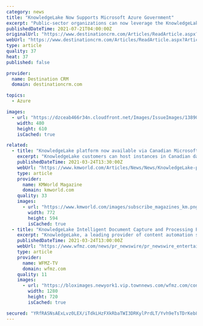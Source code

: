 ```yaml
---
category: news
title: "KnowledgeLake Now Supports Microsoft Azure Government"
excerpt: "Public-sector organizations can now leverage the KnowledgeLake platform to manage content and data on the Microsoft Azure Government cloud."
publishedDateTime: 2021-07-21T04:00:00Z
originalUrl: "https://www.destinationcrm.com/Articles/ReadArticle.aspx?ArticleID=148070"
webUrl: "https://www.destinationcrm.com/Articles/ReadArticle.aspx?ArticleID=148070"
type: article
quality: 37
heat: 37
published: false

provider:
  name: Destination CRM
  domain: destinationcrm.com

topics:
  - Azure

images:
  - url: "https://dzceab466r34n.cloudfront.net/Images/IssueImages/138905-0721_SuperchargingCC_480x610-ORG.png"
    width: 480
    height: 610
    isCached: true

related:
  - title: "KnowledgeLake platform now available via Canadian Microsoft Azure Data Centers"
    excerpt: "KnowledgeLake customers can host instances in Canadian data centers to ensure data sovereignty and improve performance"
    publishedDateTime: 2021-03-24T13:30:00Z
    webUrl: "https://www.kmworld.com/Articles/News/News/KnowledgeLake-platform-now-available-via-Canadian-Microsoft-Azure-Data-Centers-145922.aspx"
    type: article
    provider:
      name: KMWorld Magazine
      domain: kmworld.com
    quality: 33
    images:
      - url: "https://www.kmworld.com/images/subscribe_magazines_km.png"
        width: 772
        height: 594
        isCached: true
  - title: "KnowledgeLake Intelligent Document Capture and Processing Platform Now Available via Canadian Microsoft Azure Data Centers"
    excerpt: "KnowledgeLake, a leading provider of content automation solutions, today announced that the company's cloud-native platform for intelligent document processing is now available via"
    publishedDateTime: 2021-03-24T13:00:00Z
    webUrl: "https://www.wfmz.com/news/pr_newswire/pr_newswire_entertainment/knowledgelake-intelligent-document-capture-and-processing-platform-now-available-via-canadian-microsoft-azure-data-centers/article_878db978-7b03-5109-8210-a74a54164ff8.html"
    type: article
    provider:
      name: WFMZ-TV
      domain: wfmz.com
    quality: 11
    images:
      - url: "https://bloximages.newyork1.vip.townnews.com/wfmz.com/content/tncms/custom/image/b9818ac0-ee9a-11e9-8e9f-a3b831b71481.jpg"
        width: 1280
        height: 720
        isCached: true

secured: "YRfRASNsAExLvz0LEX/iTdkLHzFXkRbaTWI3DRKylPrdLT/Yvh9eTsTDrKeb8jAseiK5TS+YQF8HjiqvkbOW8VG6oYykLcwVwUZ0PwU9kLw1sIKM6uyMcUTv2nNwjK0q/pB7nn5NIOnVFdY38W7R+7WTX4VJF4xtbXsA2I8TfyFn/wYdk+ce3/UzfwGaLMnvDJNPgCyoMB8psglP+x46ILWHVNWcGdZjnfNxLZtJ5W64kBeMt2hTwIgvp5Cr6SaXFefUEtGgRPbj188UbmyWuHn2dRcUV1b34ynrFCO40G7cr3XdehYatTz89O+eyPn+ko/KVvKcU8RwZt+FzmzyKYbKDwFth5wnL8je0ZJDPr8=;bCX7FDxzgbcm3mIIbqGMAA=="
---
```


